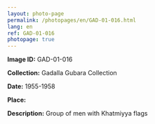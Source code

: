 ```yaml
---
layout: photo-page
permalink: /photopages/en/GAD-01-016.html
lang: en
ref: GAD-01-016
photopage: true
---
```


**Image ID:** GAD-01-016

**Collection:** Gadalla Gubara Collection

**Date:** 1955-1958

**Place:**

**Description:** Group of men with Khatmiyya flags
